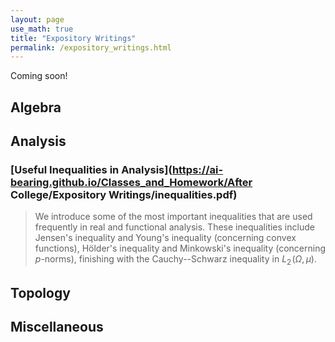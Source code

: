 ```yaml
---
layout: page
use_math: true
title: "Expository Writings"
permalink: /expository_writings.html
---
```

Coming soon!

## Algebra

## Analysis
### [Useful Inequalities in Analysis](https://ai-bearing.github.io/Classes_and_Homework/After College/Expository Writings/inequalities.pdf)
> We introduce some of the most important inequalities that are used frequently in real and functional analysis. These inequalities include Jensen's inequality and Young's inequality (concerning convex functions), Hölder's inequality and Minkowski's inequality (concerning $p$-norms), finishing with the Cauchy--Schwarz inequality in $L_2\!\left( \Omega,\mu \right)$.

## Topology

## Miscellaneous

